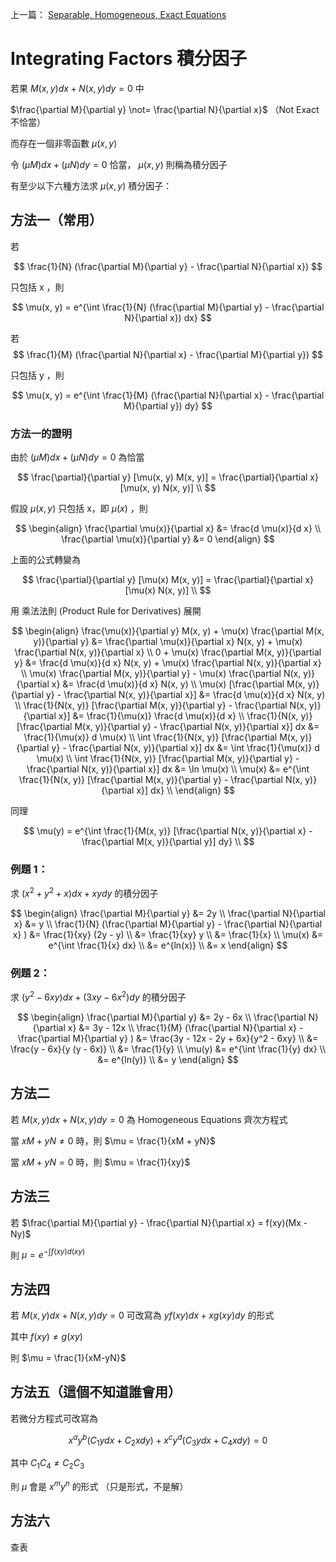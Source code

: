 上一篇： [Separable, Homogeneous, Exact Equations](post\2023-02-04-ODE-Separable-Homogeneous-Exact-Equations.md)

# Integrating Factors 積分因子

若果 $M(x, y) dx + N(x, y) dy = 0$ 中

$\frac{\partial M}{\partial y} \not= \frac{\partial N}{\partial x}$ （Not Exact 不恰當）

而存在一個非零函數 $\mu(x, y)$ 

令 $(\mu M) dx + (\mu N) dy = 0$ 恰當， $\mu(x, y)$ 則稱為積分因子

有至少以下六種方法求 $\mu(x, y)$ 積分因子：

## 方法一（常用）

若

$$
\frac{1}{N} (\frac{\partial M}{\partial y} - \frac{\partial N}{\partial x})
$$

只包括 x ，則

$$
\mu(x, y) = e^{\int \frac{1}{N} (\frac{\partial M}{\partial y} - \frac{\partial N}{\partial x}) dx}
$$

若
$$
\frac{1}{M} (\frac{\partial N}{\partial x} - \frac{\partial M}{\partial y})
$$

只包括 y ，則

$$
\mu(x, y) = e^{\int \frac{1}{M} (\frac{\partial N}{\partial x} - \frac{\partial M}{\partial y}) dy}
$$

### 方法一的證明

由於 $(\mu M) dx + (\mu N) dy = 0$ 為恰當

$$
\frac{\partial}{\partial y} [\mu(x, y) M(x, y)] = \frac{\partial}{\partial x} [\mu(x, y) N(x, y)] \\
$$

假設 $\mu(x, y)$ 只包括 x，即 $\mu(x)$ ，則

$$
\begin{align}
\frac{\partial \mu(x)}{\partial x} &= \frac{d \mu(x)}{d x} \\
\frac{\partial \mu(x)}{\partial y} &= 0
\end{align}
$$

上面的公式轉變為

$$
\frac{\partial}{\partial y} [\mu(x) M(x, y)] = \frac{\partial}{\partial x} [\mu(x) N(x, y)] \\
$$

用 乘法法則 (Product Rule for Derivatives) 展開

$$
\begin{align}
\frac{\mu(x)}{\partial y} M(x, y) + \mu(x) \frac{\partial M(x, y)}{\partial y} &= \frac{\partial \mu(x)}{\partial x} N(x, y) + \mu(x) \frac{\partial N(x, y)}{\partial x} \\
0 + \mu(x) \frac{\partial M(x, y)}{\partial y} &= \frac{d \mu(x)}{d x} N(x, y) + \mu(x) \frac{\partial N(x, y)}{\partial x} \\
\mu(x) \frac{\partial M(x, y)}{\partial y} - \mu(x) \frac{\partial N(x, y)}{\partial x} &= \frac{d \mu(x)}{d x} N(x, y) \\
\mu(x) [\frac{\partial M(x, y)}{\partial y} - \frac{\partial N(x, y)}{\partial x}] &= \frac{d \mu(x)}{d x} N(x, y) \\
\frac{1}{N(x, y)} [\frac{\partial M(x, y)}{\partial y} - \frac{\partial N(x, y)}{\partial x}] &= \frac{1}{\mu(x)} \frac{d \mu(x)}{d x} \\
\frac{1}{N(x, y)} [\frac{\partial M(x, y)}{\partial y} - \frac{\partial N(x, y)}{\partial x}] dx &= \frac{1}{\mu(x)} d \mu(x) \\
\int \frac{1}{N(x, y)} [\frac{\partial M(x, y)}{\partial y} - \frac{\partial N(x, y)}{\partial x}] dx &= \int \frac{1}{\mu(x)} d \mu(x) \\
\int \frac{1}{N(x, y)} [\frac{\partial M(x, y)}{\partial y} - \frac{\partial N(x, y)}{\partial x}] dx &= \ln \mu(x) \\
\mu(x) &= e^{\int \frac{1}{N(x, y)} [\frac{\partial M(x, y)}{\partial y} - \frac{\partial N(x, y)}{\partial x}] dx} \\
\end{align}
$$

同理

$$
\mu(y) = e^{\int \frac{1}{M(x, y)} [\frac{\partial N(x, y)}{\partial x} - \frac{\partial M(x, y)}{\partial y}] dy} \\
$$

### 例題 1：

求 $(x^2 + y^2 + x) dx + xy dy$ 的積分因子

$$
\begin{align}
\frac{\partial M}{\partial y} &= 2y \\
\frac{\partial N}{\partial x} &= y \\
\frac{1}{N} (\frac{\partial M}{\partial y} - \frac{\partial N}{\partial x} ) &= \frac{1}{xy} (2y - y) \\
&= \frac{1}{xy} y \\
&= \frac{1}{x} \\
\mu(x) &= e^{\int \frac{1}{x} dx} \\
&= e^{ln(x)} \\
&= x
\end{align}
$$

### 例題 2：

求 $(y^2 - 6xy) dx + (3xy - 6x^2) dy$ 的積分因子

$$
\begin{align}
\frac{\partial M}{\partial y} &= 2y - 6x \\
\frac{\partial N}{\partial x} &= 3y - 12x \\
\frac{1}{M} (\frac{\partial N}{\partial x} - \frac{\partial M}{\partial y} ) &= \frac{3y - 12x - 2y + 6x}{y^2 - 6xy}  \\
&= \frac{y - 6x}{y (y - 6x)} \\
&= \frac{1}{y} \\
\mu(y) &= e^{\int \frac{1}{y} dx} \\
&= e^{ln(y)} \\
&= y
\end{align}
$$

## 方法二

若 $M(x, y) dx + N(x, y) dy = 0$ 為 Homogeneous Equations 齊次方程式

當 $xM + yN \not = 0$ 時，則 $\mu = \frac{1}{xM + yN}$

當 $xM + yN = 0$ 時，則 $\mu = \frac{1}{xy}$

## 方法三

若 $\frac{\partial M}{\partial y} - \frac{\partial N}{\partial x} = f(xy)(Mx - Ny)$

則 $\mu = e^{-\int f(xy) d(xy)}$

## 方法四

若 $M(x, y) dx + N(x, y) dy = 0$ 可改寫為 $yf(xy) dx + x g(xy) dy$ 的形式

其中 $f(xy) \not = g(xy)$

則 $\mu = \frac{1}{xM-yN}$

## 方法五（這個不知道誰會用）

若微分方程式可改寫為

$$
x^ay^b(C_1 y dx + C_2 x dy) + x^c y^d (C_3 y dx + C_4 x dy) = 0
$$


其中 $C_1  C_4 \not = C_2 C_3$ 

則 $\mu$ 會是 $x^m y^n$ 的形式 （只是形式，不是解）

## 方法六

查表
